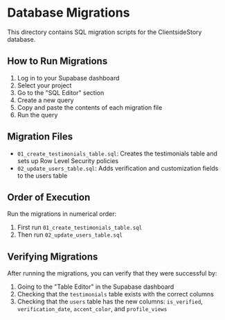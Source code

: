 # Database Migrations

This directory contains SQL migration scripts for the ClientsideStory database.

## How to Run Migrations

1. Log in to your Supabase dashboard
2. Select your project
3. Go to the "SQL Editor" section
4. Create a new query
5. Copy and paste the contents of each migration file
6. Run the query

## Migration Files

- `01_create_testimonials_table.sql`: Creates the testimonials table and sets up Row Level Security policies
- `02_update_users_table.sql`: Adds verification and customization fields to the users table

## Order of Execution

Run the migrations in numerical order:
1. First run `01_create_testimonials_table.sql`
2. Then run `02_update_users_table.sql`

## Verifying Migrations

After running the migrations, you can verify that they were successful by:
1. Going to the "Table Editor" in the Supabase dashboard
2. Checking that the `testimonials` table exists with the correct columns
3. Checking that the `users` table has the new columns: `is_verified`, `verification_date`, `accent_color`, and `profile_views`
